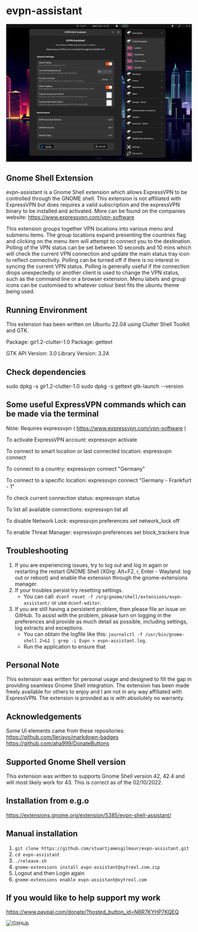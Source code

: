 # evpn-assistant
![screenshot](https://github.com/stuartjamesgilmour/evpn-assistant/blob/main/evpn-assistant-screenshot.png)

## Gnome Shell Extension
evpn-assistant is a Gnome Shell extension which allows ExpressVPN to be controlled through the GNOME shell. This extension is not affiliated with ExpressVPN but does requires a valid subscription and the expressVPN binary to be installed and activated. More can be found on the companies website: https://www.expressvpn.com/vpn-software

This extension groups together VPN locations into various menu and submenu items. The group locations expand presenting the countries flag and clicking on the menu item
will attempt to connect you to the destination. Polling of the VPN status can be set between 10 seconds and 10 mins which will check the current VPN connection and update
the main status tray icon to reflect connectivity. Polling can be turned off if there is no interest in syncing the current VPN status. Polling is generally useful if the connection drops unexpectedly or another client is used to change the VPN status, such as the command line or a browser extension. Menu labels and group icons can be customised to whatever colour best fits the ubuntu theme being used.

## Running Environment
This extension has been written on Ubuntu 22.04 using Clutter Shell Toolkit and GTK. 

Package: gir1.2-clutter-1.0
Package: gettext

GTK
API Version: 3.0
Library Version: 3.24

## Check dependencies
sudo dpkg -s gir1.2-clutter-1.0
sudo dpkg -s gettext
gtk-launch --version

## Some useful ExpressVPN commands which can be made via the terminal

Note: Requires expressvpn ( https://www.expressvpn.com/vpn-software )

To activate ExpressVPN account:
   expressvpn activate

To connect to smart location or last connected location:
   expressvpn connect

To connect to a country:
   expressvpn connect "Germany"

To connect to a specific location:
   expressvpn connect "Germany - Frankfurt - 1"

To check current connection status:
   expressvpn status

To list all available connections:
   expressvpn list all

To disable Network Lock:
   expressvpn preferences set network_lock off

To enable Threat Manager:
   expressvpn preferences set block_trackers true

## Troubleshooting
 1. If you are experiencing issues, try to log out and log in again or restarting the restart GNOME Shell (XOrg: Alt+F2, r, Enter - 
    Wayland: log out or reboot) and enable the extension through the gnome-extensions manager.
 2. If your troubles persist try resetting settings.
    * You can call: `dconf reset -f /org/gnome/shell/extensions/evpn-assistant/` or use `dconf-editor`.
 3. If you are still having a persistent problem, then please file an issue on GitHub. To assist with the problem, please turn on logging in the
    preferences and provide as much detail as possible, including settings, log extracts and exceptions.
    * You can obtain the logfile like this: `journalctl -f /usr/bin/gnome-shell 2>&1 | grep -i Evpn > evpn-assistant.log`.
    * Run the application to ensure that 

## Personal Note
This extension was written for personal usage and designed to fill the gap in providing seamless Gnome Shell integration. The extension has been
made freely available for others to enjoy and I am not in any way affiliated with ExpressVPN. The extension is provided as is with absolutely no
warranty.

## Acknowledgements
Some UI elements came from these repositories:
https://github.com/Ileriayo/markdown-badges
https://github.com/aha999/DonateButtons

## Supported Gnome Shell version
This extension was written to supports Gnome Shell version 42, 42.4 and will most likely work for 43. This is correct as of the 02/10/2022.

## Installation from e.g.o
https://extensions.gnome.org/extension/5385/evpn-shell-assistant/

## Manual installation

 1. `git clone https://github.com/stuartjamesgilmour/evpn-assistant.git`
 2. `cd evpn-assistant`
 3. `./release.sh`
 4. `gnome-extensions install evpn-assistant@xytrexl.com.zip`
 5. Logout and then Login again
 6. `gnome-extensions enable evpn-assistant@xytrexl.com`

 ## If you would like to help support my work
 https://www.paypal.com/donate/?hosted_button_id=N8R7KYHP7KQEQ

 ![GitHub](https://img.shields.io/badge/github-%23121011.svg?style=for-the-badge&logo=github&logoColor=white)
